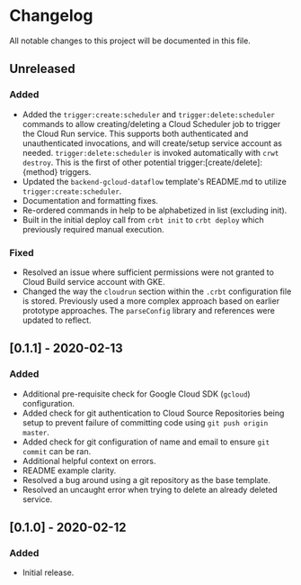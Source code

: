 # Changelog

All notable changes to this project will be documented in this file.

## Unreleased

### Added

-   Added the `trigger:create:scheduler` and `trigger:delete:scheduler` commands to allow creating/deleting a Cloud Scheduler job to trigger the Cloud Run service. This supports both authenticated and unauthenticated invocations, and will create/setup service account as needed. `trigger:delete:scheduler` is invoked automatically with `crwt destroy`. This is the first of other potential trigger:[create/delete]:{method} triggers.
-   Updated the `backend-gcloud-dataflow` template's README.md to utilize `trigger:create:scheduler`.
-   Documentation and formatting fixes.
-   Re-ordered commands in help to be alphabetized in list (excluding init).
-   Built in the initial deploy call from `crbt init` to `crbt deploy` which previously required manual execution.

### Fixed

-   Resolved an issue where sufficient permissions were not granted to Cloud Build service account with GKE.
-   Changed the way the `cloudrun` section within the `.crbt` configuration file is stored. Previously used a more complex approach based on earlier prototype approaches. The `parseConfig` library and references were updated to reflect.

## [0.1.1] - 2020-02-13

### Added

-   Additional pre-requisite check for Google Cloud SDK (`gcloud`) configuration.
-   Added check for git authentication to Cloud Source Repositories being setup to prevent failure of committing code using `git push origin master`.
-   Added check for git configuration of name and email to ensure `git commit` can be ran.
-   Additional helpful context on errors.
-   README example clarity.
-   Resolved a bug around using a git repository as the base template.
-   Resolved an uncaught error when trying to delete an already deleted service.

## [0.1.0] - 2020-02-12

### Added

-   Initial release.
